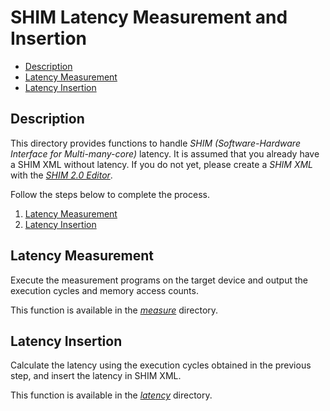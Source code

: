 # SHIM Latency Measurement and Insertion

  - [Description](#description)
  - [Latency Measurement](#latency-measurement)
  - [Latency Insertion](#latency-insertion)

## Description

This directory provides functions to handle *SHIM (Software-Hardware Interface for Multi-many-core)* latency.
It is assumed that you already have a SHIM XML without latency.  If you do not yet, please create a *SHIM XML* with the [*SHIM 2.0 Editor*](https://github.com/openshim/shim2).

Follow the steps below to complete the process.

 1. [Latency Measurement](#latency-measurement)
 2. [Latency Insertion](#latency-insertion)

## Latency Measurement

Execute the measurement programs on the target device and output the execution cycles and memory access counts.

This function is available in the [*measure*](./measure) directory.

## Latency Insertion

Calculate the latency using the execution cycles obtained in the previous step, and insert the latency in SHIM XML.

This function is available in the [*latency*](./latency) directory.